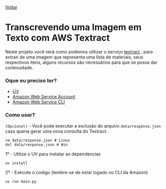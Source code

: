 [Voltar](./../../README.md)
# Transcrevendo uma Imagem em Texto com AWS Textract

Neste projeto você verá como podemos utilizar o serviço [textract](https://aws.amazon.com/pt/textract/) , para extrair de uma imagem que representa uma lista de materiais, seus respectivos itens, alguns recursos são necessários para que se possa dar continuidade.

### Oque eu preciso ter?
* [UV](https://docs.astral.sh/uv/)
* [Amazon Web Service Account](https://aws.amazon.com/)
* [Amazon Web Service CLI](https://aws.amazon.com/pt/cli/)
### Como usar?
`(Opcional)` - Você pode executar a exclusão do arquivo `data/response.json` caso queria gerar uma nova consulta do Textract.
```pwsh
rm data/response.json # Linux
del data/response.json # Win
```

1º - Utilize o UV para instalar as dependencias
```pwsh
uv install
```
2º - Execute o codigo (lembre-se de estar logado no CLI da Amazon)
```pwsh
uv run main.py
```